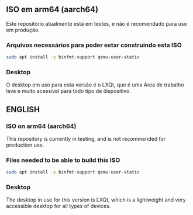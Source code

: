## ISO em arm64 (aarch64)

Este repositório atualmente está em testes, e não é recomendado para uso em produção.

### Arquivos necessários para poder estar construindo esta ISO

```bash
sudo apt install -y binfmt-support qemu-user-static 
```

### Desktop

O desktop em uso para esta versão é o LXQt, que é uma Área de trabalho leve e muito acessível para todo tipo de dispositivo.

## ENGLISH

### ISO on arm64 (aarch64)

This repository is currently in testing, and is not recommended for production use.

### Files needed to be able to build this ISO

```bash
sudo apt install -y binfmt-support qemu-user-static 
```

### Desktop

The desktop in use for this version is LXQt, which is a lightweight and very accessible desktop for all types of devices.
